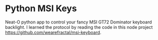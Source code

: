 Python MSI Keys
===============
Neat-O python app to control your fancy MSI GT72 Dominator keyboard backlight.  I learned the protocol by reading the
code in this node project https://github.com/wearefractal/msi-keyboard.
